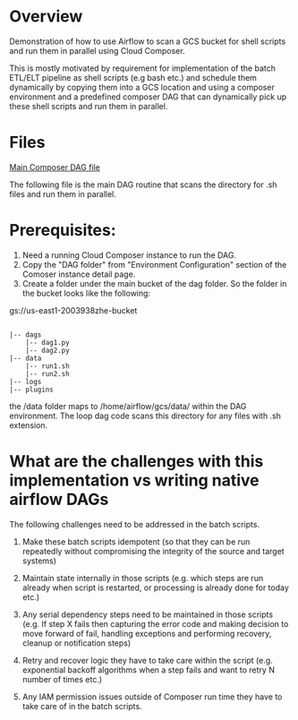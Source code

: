 # Overview
Demonstration of how to use Airflow to scan a GCS bucket for shell scripts and run them in parallel using Cloud Composer. 

This is mostly motivated by requirement for implementation of the batch ETL/ELT pipeline as shell scripts (e.g bash etc.) and schedule them dynamically by copying them into a GCS location and using a composer environment and a predefined composer DAG that can dynamically pick up these shell scripts and run them in parallel. 

# Files
[Main Composer DAG file](./gcs_loop_dag.py)

The following file is the main DAG routine that scans the directory for .sh files and run them in parallel.

# Prerequisites:

1. Need a running Cloud Composer instance to run the DAG.
2. Copy the "DAG folder" from "Environment Configuration" section of the Comoser instance detail page.
3. Create a folder under the main bucket of the dag folder. So the folder in the bucket looks like the following:

gs://us-east1-2003938zhe-bucket

```

|-- dags
    |-- dag1.py
    |-- dag2.py
|-- data
    |-- run1.sh
    |-- run2.sh
|-- logs
|-- plugins

```


the /data folder maps to /home/airflow/gcs/data/ within the DAG environment. The loop dag code scans this directory for any files with .sh extension.

# What are the challenges with this implementation vs writing native airflow DAGs

The following challenges need to be addressed in the batch scripts.

1. Make these batch scripts idempotent (so that they can be run repeatedly without compromising the integrity of the source and target systems)

2. Maintain state internally in those scripts (e.g. which steps are run already when script is restarted, or processing is already done for today etc.)

3. Any serial dependency steps need to be maintained in those scripts (e.g. If step X fails then capturing the error code and making decision to move forward of fail, handling exceptions and performing recovery, cleanup or notification steps)

4. Retry and recover logic they have to take care within the script (e.g. exponential backoff algorithms when a step fails and want to retry N number of times etc.)

5. Any IAM permission issues outside of Composer run time they have to take care of in the batch scripts.

